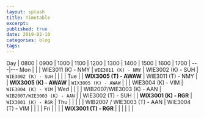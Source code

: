 ```yaml
---
layout: splash
title: Timetable
excerpt: 
published: true
date: 2019-02-10
categories: blog
tags: 
---
```


Day | 0800 | 0900 | 1000 | 1100 | 1200 | 1300 | 1400 | 1500 | 1600 | 1700 |
---|---
Mon |  |  | WIE3011 (K) - NMY | `WIE3011 (K) - NMY` | WIE3002 (K) - SUH | `WIE3002 (K) - SUH` |  |  |  |
Tue |  | **WIX3005 (T) - AWAW** | WIE3011 (T) - NMY |  | **WIX3005 (K) - AWAW** | `WIX3005 (K) - AWAW` |  |  | WIE3004 (K) - VIM | `WIE3004 (K) - VIM` |
Wed |  |  |  | WIB2007/WIE3003 (K) - AAN | `WIB2007/WIE3003 (K) - AAN` |  | WIE3002 (T) - SUH |  | **WIX3001 (K) - RGR** | `WIX3001 (K) - RGR` |
Thu |  |  |  |  | WIB2007 / WIE3003 (T) - AAN | WIE3004 (T) - VIM |  |  |  |
Fri |  |  |  | **WIX3001 (T) - RGR** |  |  |  |  |  |